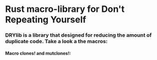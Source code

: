 # Rust macro-library for Don't Repeating Yourself

### DRYlib is a library that designed for reducing the amount of duplicate code. Take a look a the macros:
#### Macro clones! and mutclones!:
```

```
